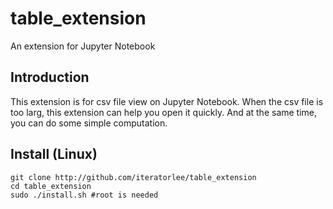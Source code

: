 # table_extension
An extension for Jupyter Notebook

## Introduction
This extension is for csv file view on Jupyter Notebook. When the csv file is too larg, this extension can help you open it quickly. And at the same time, you can do some simple computation.

## Install (Linux)
```
git clone http://github.com/iteratorlee/table_extension
cd table_extension
sudo ./install.sh #root is needed
```
